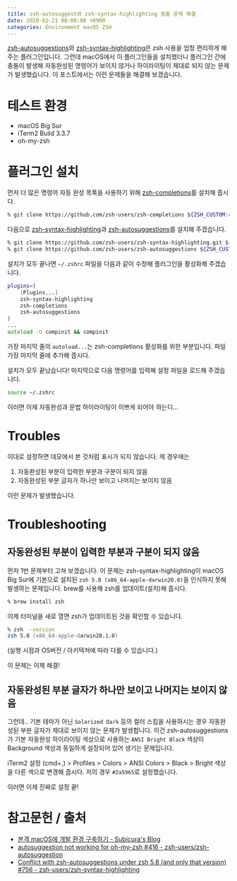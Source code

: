 ```yaml
---
title: zsh-autosuggest와 zsh-syntax-highlighting 충돌 문제 해결
date: 2020-02-21 00:00:00 +0900
categories: Environment macOS ZSH
---
```

[zsh-autosuggestions](https://github.com/zsh-users/zsh-autosuggestions)와 [zsh-syntax-highlighting](https://github.com/zsh-users/zsh-syntax-highlighting)은 zsh 사용을 엄청 편리하게 해 주는 플러그인입니다. 그런데 macOS에서 이 플러그인들을 설치했더니 플러그인 간에 충돌이 발생해 자동완성된 명령어가 보이지 않거나 하이라이팅이 제대로 되지 않는 문제가 발생했습니다. 이 포스트에서는 이런 문제들을 해결해 보겠습니다.

# 테스트 환경
* macOS Big Sur
* iTerm2 Build 3.3.7
* oh-my-zsh

# 플러그인 설치
먼저 더 많은 명령어 자동 완성 목록을 사용하기 위해 [zsh-completions](https://github.com/zsh-users/zsh-completions)를 설치해 줍시다.
```zsh
% git clone https://github.com/zsh-users/zsh-completions ${ZSH_CUSTOM:=~/.oh-my-zsh/custom}/plugins/zsh-completions
```
다음으로 [zsh-syntax-highlighting](https://github.com/zsh-users/zsh-syntax-highlighting
)과 [zsh-autosuggestions](https://github.com/zsh-users/zsh-autosuggestions)를 설치해 주겠습니다.
```zsh
% git clone https://github.com/zsh-users/zsh-syntax-highlighting.git ${ZSH_CUSTOM:-~/.oh-my-zsh/custom}/plugins/zsh-syntax-highlighting
% git clone https://github.com/zsh-users/zsh-autosuggestions ${ZSH_CUSTOM:-~/.oh-my-zsh/custom}/plugins/zsh-autosuggestions
```
설치가 모두 끝나면 `~/.zshrc` 파일을 다음과 같이 수정해 플러그인을 활성화해 주겠습니다.
```zsh
plugins=(
    [Plugins...]
    zsh-syntax-highlighting
    zsh-completions
    zsh-autosuggestions
)
...
autoload -U compinit && compinit
```
가장 마지막 줄의 `autoload...`는 zsh-completions 활성화를 위한 부분입니다. 파일 가장 마지막 줄에 추가해 줍시다.

설치가 모두 끝났습니다! 마지막으로 다음 명령어를 입력해 설정 파일을 로드해 주겠습니다.
```zsh
source ~/.zshrc
```

이러면 이제 자동완성과 문법 하이라이팅이 이쁘게 되어야 하는디...
# Troubles
이대로 설정하면 데모에서 본 것처럼 표시가 되지 않습니다. 제 경우에는
1. 자동완성된 부분이 입력한 부분과 구분이 되지 않음
2. 자동완성된 부분 글자가 하나만 보이고 나머지는 보이지 않음

이런 문제가 발생했습니다.

# Troubleshooting
## 자동완성된 부분이 입력한 부분과 구분이 되지 않음
먼저 1번 문제부터 고쳐 보겠습니다. 이 문제는 zsh-syntax-highlighting이 macOS Big Sur에 기본으로 설치된 `zsh 5.8 (x86_64-apple-darwin20.0)`을 인식하지 못해 발생하는 문제입니다. brew를 사용해 zsh를 업데이트(설치)해 줍시다.
```zsh
% brew install zsh
```
이제 터미널을 새로 열면 zsh가 업데이트된 것을 확인할 수 있습니다.
```zsh
% zsh --version
zsh 5.8 (x86_64-apple-darwin20.1.0)
```
(실행 시점과 OS버전 / 아키텍쳐에 따라 다를 수 있습니다.)

이 문제는 이제 해결!

## 자동완성된 부분 글자가 하나만 보이고 나머지는 보이지 않음
그런데.. 기본 테마가 아닌 `Solarized Dark` 등의 컬러 스킴을 사용하시는 경우 자동완성된 부분 글자가 제대로 보이지 않는 문제가 발생합니다. 이건 zsh-autosuggestions가 기본 자동완성 하이라이팅 색상으로 사용하는 `ANSI Bright Black` 색상이 Background 색상과 동일하게 설정되어 있어 생기는 문제입니다.

iTerm2 설정 (cmd+,) > Profiles > Colors > ANSI Colors > Black > Bright 색상을 다른 색으로 변경해 줍시다. 저의 경우 `#2a5965`로 설정했습니다. 

이러면 이제 진짜로 설정 끝!

# 참고문헌 / 출처
* [본격 macOS에 개발 환경 구축하기 - Subicura's Blog](https://subicura.com/2017/11/22/mac-os-development-environment-setup.html)
* [autosuggestion not working for oh-my-zsh #416 - zsh-users/zsh-autosuggestion](https://github.com/zsh-users/zsh-autosuggestions/issues/416#issuecomment-486516333)
* [Conflict with zsh-autosuggestions under zsh 5.8 (and only that version) #756 - zsh-users/zsh-syntax-highlighting](https://github.com/zsh-users/zsh-syntax-highlighting/issues/756)
